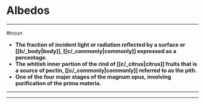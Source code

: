 # Albedos
---
#noun
- **The fraction of incident light or radiation reflected by a surface or [[b/_body|body]], [[c/_commonly|commonly]] expressed as a percentage.**
- **The whitish inner portion of the rind of [[c/_citrus|citrus]] fruits that is a source of pectin, [[c/_commonly|commonly]] referred to as the pith.**
- **One of the four major stages of the magnum opus, involving purification of the prima materia.**
---
---
